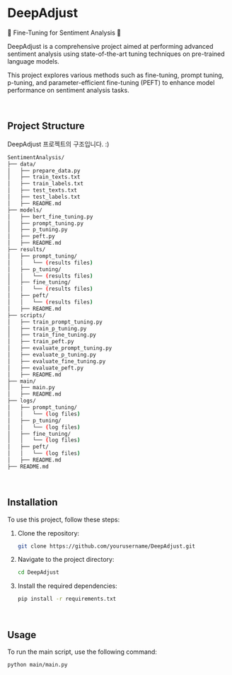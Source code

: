 # DeepAdjust
🫛 Fine-Tuning for Sentiment Analysis 🫛

DeepAdjust is a comprehensive project aimed at performing advanced sentiment analysis using state-of-the-art tuning techniques on pre-trained language models. 

This project explores various methods such as fine-tuning, prompt tuning, p-tuning, and parameter-efficient fine-tuning (PEFT) to enhance model performance on sentiment analysis tasks.

&nbsp;&nbsp;
## Project Structure
DeepAdjust 프로젝트의 구조입니다. :)

```bash
SentimentAnalysis/
├── data/
│   ├── prepare_data.py
│   ├── train_texts.txt
│   ├── train_labels.txt
│   ├── test_texts.txt
│   ├── test_labels.txt
│   ├── README.md
├── models/
│   ├── bert_fine_tuning.py
│   ├── prompt_tuning.py
│   ├── p_tuning.py
│   ├── peft.py
│   ├── README.md
├── results/
│   ├── prompt_tuning/
│   │   └── (results files)
│   ├── p_tuning/
│   │   └── (results files)
│   ├── fine_tuning/
│   │   └── (results files)
│   ├── peft/
│   │   └── (results files)
│   ├── README.md
├── scripts/
│   ├── train_prompt_tuning.py
│   ├── train_p_tuning.py
│   ├── train_fine_tuning.py
│   ├── train_peft.py
│   ├── evaluate_prompt_tuning.py
│   ├── evaluate_p_tuning.py
│   ├── evaluate_fine_tuning.py
│   ├── evaluate_peft.py
│   ├── README.md
├── main/
│   ├── main.py
│   ├── README.md
├── logs/
│   ├── prompt_tuning/
│   │   └── (log files)
│   ├── p_tuning/
│   │   └── (log files)
│   ├── fine_tuning/
│   │   └── (log files)
│   ├── peft/
│   │   └── (log files)
│   ├── README.md
├── README.md
```





&nbsp;&nbsp;
## Installation

To use this project, follow these steps:

1. Clone the repository:
    ```bash
    git clone https://github.com/yourusername/DeepAdjust.git
    ```
2. Navigate to the project directory:
    ```bash
    cd DeepAdjust
    ```
3. Install the required dependencies:
    ```bash
    pip install -r requirements.txt
    ```


&nbsp;&nbsp;
## Usage

To run the main script, use the following command:

```bash
python main/main.py
